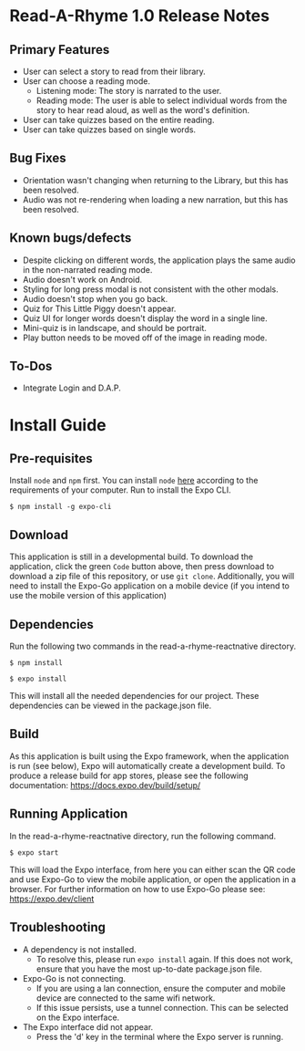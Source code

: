# Read-A-Rhyme 1.0 Release Notes
## Primary Features
* User can select a story to read from their library.
* User can choose a reading mode.
  * Listening mode: The story is narrated to the user.
  * Reading mode: The user is able to select individual words from the story to hear read aloud, as well as the word's definition.
* User can take quizzes based on the entire reading.
* User can take quizzes based on single words.
## Bug Fixes
* Orientation wasn't changing when returning to the Library, but this has been resolved.
* Audio was not re-rendering when loading a new narration, but this has been resolved.
## Known bugs/defects
* Despite clicking on different words, the application plays the same audio in the non-narrated reading mode.
* Audio doesn't work on Android.
* Styling for long press modal is not consistent with the other modals.
* Audio doesn't stop when you go back.
* Quiz for This Little Piggy doesn't appear.
* Quiz UI for longer words doesn't display the word in a single line.
* Mini-quiz is in landscape, and should be portrait.
* Play button needs to be moved off of the image in reading mode.
## To-Dos
* Integrate Login and D.A.P.
# Install Guide
## Pre-requisites
Install `node` and `npm` first. You can install `node` [here](https://nodejs.org/en/download/) according to the requirements of your computer.
Run to install the Expo CLI.
```
$ npm install -g expo-cli
```
## Download
This application is still in a developmental build. To download the application, click the green `Code` button above, then press download to download a zip file of this repository, or use ```git clone```.
Additionally, you will need to install the Expo-Go application on a mobile device (if you intend to use the mobile version of this application)

## Dependencies
Run the following two commands in the read-a-rhyme-reactnative directory.
```
$ npm install
```
```
$ expo install
```
This will install all the needed dependencies for our project. These dependencies can be viewed in the package.json file.

## Build
As this application is built using the Expo framework, when the application is run (see below), Expo will automatically create a development build.
To produce a release build for app stores, please see the following documentation: https://docs.expo.dev/build/setup/

## Running Application
In the read-a-rhyme-reactnative directory, run the following command.
```
$ expo start
```
This will load the Expo interface, from here you can either scan the QR code and use Expo-Go to view the mobile application, or open the application in a browser. For further information on how to use Expo-Go please see: https://expo.dev/client

## Troubleshooting
* A dependency is not installed.
    * To resolve this, please run ```expo install``` again. If this does not work, ensure that you have the most up-to-date package.json file.
* Expo-Go is not connecting.
    * If you are using a lan connection, ensure the computer and mobile device are connected to the same wifi network.
    * If this issue persists, use a tunnel connection. This can be selected on the Expo interface.
* The Expo interface did not appear.
    * Press the 'd' key in the terminal where the Expo server is running.


